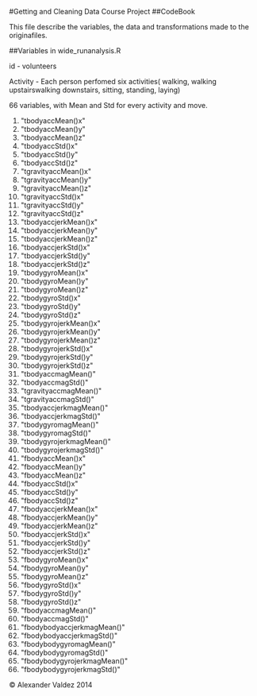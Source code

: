 #Getting and Cleaning Data Course Project
##CodeBook

This file describe the variables, the data and transformations made to the originafiles.

##Variables in wide_runanalysis.R

id - volunteers
    
Activity - Each person perfomed six activities( walking, walking upstairswalking downstairs, sitting, standing, laying)

66 variables, with Mean and Std for every activity and move.
1.  "tbodyaccMean()x" 
1.  "tbodyaccMean()y" 
1.  "tbodyaccMean()z" 
1.  "tbodyaccStd()x" 
1.  "tbodyaccStd()y" 
1.  "tbodyaccStd()z" 
1.  "tgravityaccMean()x" 
1.  "tgravityaccMean()y" 
1.  "tgravityaccMean()z" 
1.  "tgravityaccStd()x" 
1.  "tgravityaccStd()y" 
1.  "tgravityaccStd()z"
1.  "tbodyaccjerkMean()x"
1.  "tbodyaccjerkMean()y" 
1.  "tbodyaccjerkMean()z"
1.  "tbodyaccjerkStd()x" 
1.  "tbodyaccjerkStd()y"
1.  "tbodyaccjerkStd()z"
1.  "tbodygyroMean()x"
1.  "tbodygyroMean()y"
1.  "tbodygyroMean()z" 
1.  "tbodygyroStd()x"
1.  "tbodygyroStd()y"
1.  "tbodygyroStd()z"
1.  "tbodygyrojerkMean()x" 
1.  "tbodygyrojerkMean()y" 
1.  "tbodygyrojerkMean()z" 
1.  "tbodygyrojerkStd()x"
1.  "tbodygyrojerkStd()y" 
1.  "tbodygyrojerkStd()z"
1.  "tbodyaccmagMean()"
1.  "tbodyaccmagStd()" 
1.  "tgravityaccmagMean()" 
1.  "tgravityaccmagStd()" 
1.  "tbodyaccjerkmagMean()"
1.  "tbodyaccjerkmagStd()" 
1.  "tbodygyromagMean()"
1.  "tbodygyromagStd()"
1.  "tbodygyrojerkmagMean()"
1.  "tbodygyrojerkmagStd()" 
1.  "fbodyaccMean()x" 
1.  "fbodyaccMean()y" 
1.  "fbodyaccMean()z"
1.  "fbodyaccStd()x"
1.  "fbodyaccStd()y" 
1.  "fbodyaccStd()z"
1.  "fbodyaccjerkMean()x" 
1.  "fbodyaccjerkMean()y"
1.  "fbodyaccjerkMean()z" 
1.  "fbodyaccjerkStd()x"
1.  "fbodyaccjerkStd()y"
1.  "fbodyaccjerkStd()z" 
1.  "fbodygyroMean()x"
1.  "fbodygyroMean()y" 
1.  "fbodygyroMean()z"
1.  "fbodygyroStd()x"
1.  "fbodygyroStd()y"
1.  "fbodygyroStd()z" 
1.  "fbodyaccmagMean()"
1.  "fbodyaccmagStd()"
1.  "fbodybodyaccjerkmagMean()"
1.  "fbodybodyaccjerkmagStd()"
1.  "fbodybodygyromagMean()"
1.  "fbodybodygyromagStd()"
1.  "fbodybodygyrojerkmagMean()" 
1.  "fbodybodygyrojerkmagStd()"

© Alexander Valdez 2014
